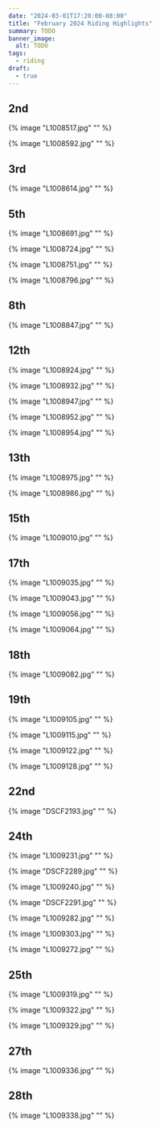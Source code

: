```yaml
---
date: "2024-03-01T17:20:00-08:00"
title: "February 2024 Riding Highlights"
summary: TODO
banner_image:
  alt: TODO
tags:
  - riding
draft:
  - true
---
```


## 2nd

{% image "L1008517.jpg" "" %}

{% image "L1008592.jpg" "" %}

## 3rd

{% image "L1008614.jpg" "" %}

## 5th

{% image "L1008691.jpg" "" %}

{% image "L1008724.jpg" "" %}

{% image "L1008751.jpg" "" %}

{% image "L1008796.jpg" "" %}

## 8th

{% image "L1008847.jpg" "" %}

## 12th

{% image "L1008924.jpg" "" %}

{% image "L1008932.jpg" "" %}

{% image "L1008947.jpg" "" %}

{% image "L1008952.jpg" "" %}

{% image "L1008954.jpg" "" %}

## 13th

{% image "L1008975.jpg" "" %}

{% image "L1008986.jpg" "" %}

## 15th

{% image "L1009010.jpg" "" %}

## 17th

{% image "L1009035.jpg" "" %}

{% image "L1009043.jpg" "" %}

{% image "L1009056.jpg" "" %}

{% image "L1009064.jpg" "" %}

## 18th

{% image "L1009082.jpg" "" %}

## 19th

{% image "L1009105.jpg" "" %}

{% image "L1009115.jpg" "" %}

{% image "L1009122.jpg" "" %}

{% image "L1009128.jpg" "" %}

## 22nd

{% image "DSCF2193.jpg" "" %}

## 24th

{% image "L1009231.jpg" "" %}

{% image "DSCF2289.jpg" "" %}

{% image "L1009240.jpg" "" %}

{% image "DSCF2291.jpg" "" %}

{% image "L1009282.jpg" "" %}

{% image "L1009303.jpg" "" %}

{% image "L1009272.jpg" "" %}

## 25th

{% image "L1009319.jpg" "" %}

{% image "L1009322.jpg" "" %}

{% image "L1009329.jpg" "" %}

## 27th

{% image "L1009336.jpg" "" %}

## 28th

{% image "L1009338.jpg" "" %}
